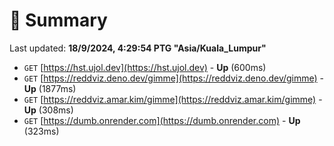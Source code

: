 # 📖 Summary
Last updated: **18/9/2024, 4:29:54 PTG "Asia/Kuala_Lumpur"**

- `GET` [https://hst.ujol.dev](https://hst.ujol.dev) - **Up** (600ms)
- `GET` [https://reddviz.deno.dev/gimme](https://reddviz.deno.dev/gimme) - **Up** (1877ms)
- `GET` [https://reddviz.amar.kim/gimme](https://reddviz.amar.kim/gimme) - **Up** (308ms)
- `GET` [https://dumb.onrender.com](https://dumb.onrender.com) - **Up** (323ms)
